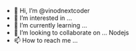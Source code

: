 - 👋 Hi, I’m @vinodnextcoder
- 👀 I’m interested in ...
- 🌱 I’m currently learning ...
- 💞️ I’m looking to collaborate on ... Nodejs
- 📫 How to reach me ...

<!---
vinodnextcoder/vinodnextcoder is a ✨ special ✨ repository because its `README.md` (this file) appears on your GitHub profile.
You can click the Preview link to take a look at your changes.
--->
